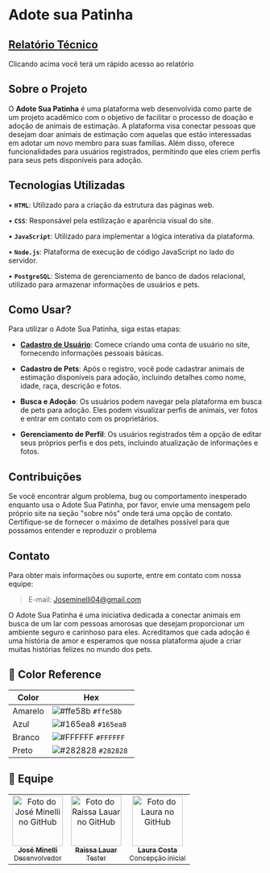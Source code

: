 # Adote sua Patinha

## [**Relatório Técnico**](Relatorio%20Técnico/Relatorio%20Tecnico.md)
Clicando acima você terá um rápido acesso ao relatório

## Sobre o Projeto

O **Adote Sua Patinha** é uma plataforma web desenvolvida como parte de um projeto acadêmico com o objetivo de facilitar o processo de doação e adoção de animais de estimação. A plataforma visa conectar pessoas que desejam doar animais de estimação com aquelas que estão interessadas em adotar um novo membro para suas famílias. Além disso, oferece funcionalidades para usuários registrados, permitindo que eles criem perfis para seus pets disponíveis para adoção.
## Tecnologias Utilizadas

• **`HTML`**: Utilizado para a criação da estrutura das páginas web.
> 
• **`CSS`**: Responsável pela estilização e aparência visual do site.
>
• **`JavaScript`**: Utilizado para implementar a lógica interativa da plataforma.
>
• **`Node.js`**: Plataforma de execução de código JavaScript no lado do servidor.
>
• **`PostgreSQL`**: Sistema de gerenciamento de banco de dados relacional, utilizado para armazenar informações de usuários e pets.

## Como Usar?

Para utilizar o Adote Sua Patinha, siga estas etapas:

- <ins>**Cadastro de Usuário**</ins>: Comece criando uma conta de usuário no site, fornecendo informações pessoais básicas.

- **Cadastro de Pets**: Após o registro, você pode cadastrar animais de estimação disponíveis para adoção, incluindo detalhes como nome, idade, raça, descrição e fotos.

- **Busca e Adoção**: Os usuários podem navegar pela plataforma em busca de pets para adoção. Eles podem visualizar perfis de animais, ver fotos e entrar em contato com os proprietários.

- **Gerenciamento de Perfil**: Os usuários registrados têm a opção de editar seus próprios perfis e dos pets, incluindo atualização de informações e fotos.

## Contribuições

Se você encontrar algum problema, bug ou comportamento inesperado enquanto usa o Adote Sua Patinha, por favor, envie uma mensagem pelo próprio site na seção "sobre nós" onde terá uma opção de contato. Certifique-se de fornecer o máximo de detalhes possível para que possamos entender e reproduzir o problema

## Contato

Para obter mais informações ou suporte, entre em contato com nossa equipe:

> E-mail: Joseminelli04@gmail.com

O Adote Sua Patinha é uma iniciativa dedicada a conectar animais em busca de um lar com pessoas amorosas que desejam proporcionar um ambiente seguro e carinhoso para eles. Acreditamos que cada adoção é uma história de amor e esperamos que nossa plataforma ajude a criar muitas histórias felizes no mundo dos pets.

## 🎨 Color Reference

| Color          | Hex                                                                |
| -------------- | ------------------------------------------------------------------ |
| Amarelo          | ![#ffe58b](https://via.placeholder.com/10/FFE58B?text=+) `#ffe58b `|
| Azul      | ![#165ea8](https://via.placeholder.com/10/165EA8?text=+) `#165ea8 `|
| Branco   | ![#FFFFFF](https://via.placeholder.com/10/FFFFFF?text=+) `#FFFFFF` |
| Preto      | ![#282828](https://via.placeholder.com/10/282828?text=+) `#282828` |



<h2>🦄 Equipe</h2>

<table>
  <tr>
    <td align="center">
      <a href="https://github.com/joseminelli">
        <img src="https://avatars.githubusercontent.com/u/54222151" width="100px;" alt="Foto do José Minelli no GitHub"/><br>
        <sub>
          <b>José Minelli</b>
          <br>
          <span> Desenvolvedor </span>
        </sub>
      </a>
    </td>
    <td align="center">
      <a href="https://github.com/RaissaLauarNavarro" >
        <div  style="border-radius: 10px">
        <img src="https://avatars.githubusercontent.com/u/80221591" width="100px;" alt="Foto do Raissa Lauar no GitHub"/><br>
        <sub>
          <b>Raissa Lauar</b>
          <br>
          <span> Tester </span>
        </sub>
        </div>
      </a>
    </td>
    <td align="center">
      <a href="https://github.com/laura3141">
        <img src="https://avatars.githubusercontent.com/u/114376938" width="100px;" alt="Foto do Laura no GitHub"/><br>
        <sub>
          <b>Laura Costa</b>
          <br>
          <span> Concepção inicial </span>
        </sub>
      </a>
    </td>
  </tr>
</table>
